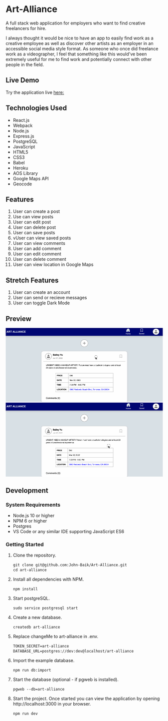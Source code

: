 # Art-Alliance

A full stack web application for employers who want to find creative freelancers for hire.

I always thought it would be nice to have an app to easily find work as a creative employee as well as discover other artists as an employer in an accessible social media style format. As someone who once did freelance work as a videographer, I feel that something like this would've been extremely useful for me to find work and potentially connect with other people in the field.
## Live Demo
Try the application live [here:](https://art-alliance.herokuapp.com/)
## Technologies Used
- React.js
- Webpack
- Node.js
- Express.js
- PostgreSQL
- JavaScript
- HTML5
- CSS3
- Babel
- Heroku
- AOS Library
- Google Maps API
- Geocode
## Features
1. User can create a post
2. Use can view posts
3. User can edit post
4. User can delete post
5. User can save posts
6. vUser can view saved posts
7. User can view comments
8. User can add comment
9. User can edit comment
10. User can delete comment
11. User can view location in Google Maps

## Stretch Features
1. User can create an account
2. User can send or recieve messages
3. User can toggle Dark Mode

## Preview
<img src="images/create-post.gif">
<img src="images/location.gif">


## Development
### System Requirements
- Node.js 10 or higher
- NPM 6 or higher
- Postgres
- VS Code or any similar IDE supporting JavaScript ES6
### Getting Started

1. Clone the repository.
    ```shell
    git clone git@github.com:John-Baik/Art-Alliance.git
    cd art-alliance
    ```
2. Install all dependencies with NPM.
    ```shell
    npm install
    ```
3. Start postgreSQL.
    ```shell
    sudo service postgresql start
    ```
4. Create a new database.
    ```shell
    createdb art-alliance
    ```
5. Replace changeMe to art-alliance in .env.
    ```shell
    TOKEN_SECRET=art-alliance
    DATABASE_URL=postgres://dev:dev@localhost/art-alliance
    ```
6. Import the example database.
    ```shell
    npm run db:import
    ```
7. Start the database (optional - if pgweb is installed).
    ```shell
    pgweb --db=art-alliance
    ```
8. Start the project. Once started you can view the application by opening http://localhost:3000 in your browser.
    ```shell
    npm run dev
    ```
